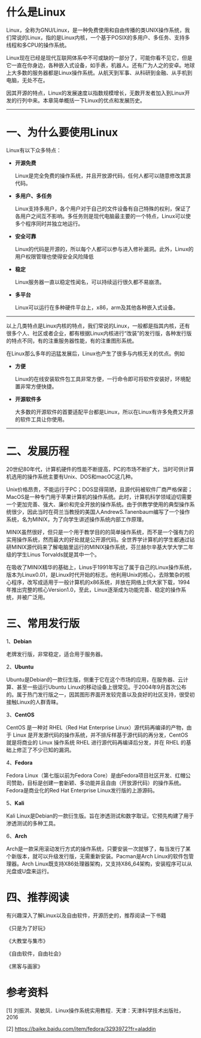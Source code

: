 # 什么是Linux

Linux，全称为GNU/Linux，是一种免费使用和自由传播的类UNIX操作系统，我们常说的Linux，指的是Linux内核，一个基于POSIX的多用户、多任务、支持多线程和多CPU的操作系统。

Linux现在已经是现代互联网体系中不可或缺的一部分了，可能你看不见它，但是它一直在你身边，各种嵌入式设备，如手表，机器人。还有广为人之的安卓。地球上大多数的服务器都是Linux操作系统。从航天到军事、从科研到金融、从手机到电脑，无处不在。

因其开源的特点，Linux的发展速度以指数规模增长，无数开发者加入到Linux开发的行列中来。本章简单概括一下Linux的优点和发展历史。

------

# 一、为什么要使用Linux

Linux有以下众多特点：

- **开源免费**

  Linux是完全免费的操作系统，并且开放源代码，任何人都可以随意修改其源代码。

- **多用户、多任务**

  Linux支持多用户，各个用户对于自己的文件设备有自己特殊的权利，保证了各用户之间互不影响。多任务则是现代电脑最主要的一个特点，Linux可以使多个程序同时并独立地运行。

- **安全可靠**

  Linux的代码是开源的，所以每个人都可以参与进入修补漏洞。此外，Linux的用户权限管理也使得安全风险降低

- **稳定**

  Linux服务器一直以稳定性闻名，可以持续运行很久都不易崩溃。

- **多平台**

  Linux可以运行在多种硬件平台上，x86，arm及其他各种嵌入式设备。

------

以上几类特点是Linux内核的特点，我们常说的Linux，一般都是指其内核，还有很多个人、社区或者企业，都有根据Linux内核进行“改装”的发行版，各种发行版的特点不同，有的注重服务器性能，有的注重图形系统。

在Linux那么多年的迅猛发展后，Linux也产生了很多与内核无关的优点。例如

- **方便**

  Linux的在线安装软件包工具非常方便，一行命令即可将软件安装好，环境配置非常方便快捷。

- **开源软件多**

  大多数的开源软件的首要适配平台都是Linux，所以在Linux有许多免费又开源的软件工具让你使用。

------

# 二、发展历程

20世纪80年代，计算机硬件的性能不断提高，PC的市场不断扩大，当时可供计算机选用的操作系统主要有Unix、DOS和macOC这几种。

Unix价格昂贵，不能运行于PC；DOS显得简陋，且源代码被软件厂商严格保密；MacOS是一种专门用于苹果计算机的操作系统。此时，计算机科学领域迫切需要一个更加完善、强大、廉价和完全开放的操作系统。由于供教学使用的典型操作系统很少，因此当时在荷兰当教授的美国人AndrewS.Tanenbaum编写了一个操作系统，名为MINIX，为了向学生讲述操作系统内部工作原理。

MINIX虽然很好，但只是一个用于教学目的的简单操作系统，而不是一个强有力的实用操作系统，然而最大的好处就是公开源代码。全世界学计算机的学生都通过钻研MINIX源代码来了解电脑里运行的MINIX操作系统，芬兰赫尔辛基大学大学二年级的学生Linus Torvalds就是其中一个。

在吸收了MINIX精华的基础上，Linus于1991年写出了属于自己的Linux操作系统，版本为Linux0.01，是Linux时代开始的标志。他利用Unix的核心，去除繁杂的核心程序，改写成适用于一般计算机的x86系统，并放在网络上供大家下载，1994年推出完整的核心Version1.0，至此，Linux逐渐成为功能完善、稳定的操作系统，并被广泛用。

# 三、常用发行版

1、**Debian**

老牌发行版，非常稳定，适合用于服务器。

2、**Ubuntu**

Ubuntu是Debian的一款衍生版，侧重于它在这个市场的应用，在服务器、云计算、甚至一些运行Ubuntu Linux的移动设备上很常见。于2004年9月首次公布的。属于热门发行版之一，因其图形界面开发较完善以及良好的社区支持，很受初接触Linux的人群青睐。

3、**CentOS**

CentOS 是一种对 RHEL（Red Hat Enterprise Linux）源代码再编译的产物，由于 Linux 是开发源代码的操作系统，并不排斥样基于源代码的再分发，CentOS 就是将商业的 Linux 操作系统 RHEL 进行源代码再编译后分发，并在 RHEL 的基础上修正了不少已知的漏洞。

4、**Fedora**

Fedora Linux（第七版以前为Fedora Core）是由Fedora项目社区开发、红帽公司赞助，目标是创建一套新颖、多功能并且自由（开放源代码）的操作系统。Fedora是商业化的Red Hat Enterprise Linux发行版的上游源码。

5、**Kali**

Kali Linux是Debian的一款衍生版。旨在渗透测试和数字取证。它预先构建了用于渗透测试的多种工具。

6、**Arch**

Arch是一款采用滚动发行方式的操作系统，只要安装一次就够了，每当发行了某个新版本，就可以升级发行版，无需重新安装。Pacman是Arch Linux的软件包管理器。Arch Linux既支持X86处理器架构，又支持X86_64架构，安装程序可以从光盘或U盘来运行。

# 四、推荐阅读

有兴趣深入了解Linux以及自由软件，开源历史的，推荐阅读一下书籍

《只是为了好玩》

《大教堂与集市》

《自由软件，自由社会》

《黑客与画家》

# 参考资料

[1] 刘振洪、吴敏凤．Linux操作系统实用教程．天津：天津科学技术出版社，2016

[2] https://baike.baidu.com/item/fedora/3293972?fr=aladdin